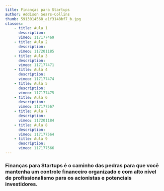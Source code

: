 ```yaml
---
title: Finanças para Startups
author: Addison Sears-Collins
thumb: 5913014568_a1f3148bf7_b.jpg
classes:
    - title: Aula 1
      description: 
      vimeo: 117177469
    - title: Aula 2
      description: 
      vimeo: 117201185
    - title: Aula 3
      description: 
      vimeo: 117177471
    - title: Aula 4
      description: 
      vimeo: 117177474
    - title: Aula 5
      description: 
      vimeo: 117177475
    - title: Aula 6
      description: 
      vimeo: 117177567
    - title: Aula 7
      description: 
      vimeo: 117201184
    - title: Aula 8
      description: 
      vimeo: 117177564
    - title: Aula 9
      description: 
      vimeo: 117177566
---
```

<h3>Finanças para Startups é o caminho das pedras para que você mantenha um controle financeiro organizado e com alto nível de profissionalismo para os acionistas e potenciais investidores.</h3>
